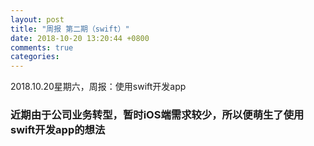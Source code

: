 ```yaml
---
layout: post
title: "周报 第二期（swift）"
date: 2018-10-20 13:20:44 +0800
comments: true
categories: 
---
```

2018.10.20星期六，周报：使用swift开发app<!--more-->

### 近期由于公司业务转型，暂时iOS端需求较少，所以便萌生了使用swift开发app的想法
